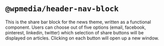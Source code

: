 # `@wpmedia/header-nav-block`

This is the share bar block for the news theme, written as a functional component. Users can choose out of five options (email, facebook, pinterest, linkedin, twitter) which selection of share buttons will be displayed on articles. Clicking on each button will open up a new window.